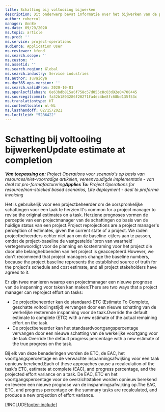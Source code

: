 ```yaml
---
title: Schatting bij voltooiing bijwerken
description: Dit onderwerp bevat informatie over het bijwerken van de prognose van inspanning voor project.
author: ruhercul
manager: AnnBe
ms.date: 09/20/2020
ms.topic: article
ms.prod: ''
ms.service: project-operations
audience: Application User
ms.reviewer: kfend
ms.search.scope: ''
ms.custom: ''
ms.assetid: ''
ms.search.region: Global
ms.search.industry: Service industries
ms.author: suvaidya
ms.dyn365.ops.version: ''
ms.search.validFrom: 2020-10-01
ms.openlocfilehash: 0e63bdb815a6f758c57d055c8c03d92e04700445
ms.sourcegitcommit: fa32b1893286f20271fa4ec4be8fc68bd135f53c
ms.translationtype: HT
ms.contentlocale: nl-NL
ms.lasthandoff: 02/15/2021
ms.locfileid: "5286422"
---
```

# <a name="update-estimate-at-completion"></a><span data-ttu-id="4ed6e-103">Schatting bij voltooiing bijwerken</span><span class="sxs-lookup"><span data-stu-id="4ed6e-103">Update estimate at completion</span></span>

<span data-ttu-id="4ed6e-104">_**Van toepassing op:** Project Operations voor scenario's op basis van resources/niet-voorradige artikelen, vereenvoudigde implementatie - van deal tot pro-formafacturering_</span><span class="sxs-lookup"><span data-stu-id="4ed6e-104">_**Applies To:** Project Operations for resource/non-stocked based scenarios, Lite deployment - deal to proforma invoicing_</span></span>

<span data-ttu-id="4ed6e-105">Het is gebruikelijk voor een projectbeheerder om de oorspronkelijke schattingen voor een taak te herzien.</span><span class="sxs-lookup"><span data-stu-id="4ed6e-105">It's common for a project manager to revise the original estimates on a task.</span></span> <span data-ttu-id="4ed6e-106">Herziene prognoses vormen de perceptie van een projectmanager van de schattingen op basis van de huidige status van een project.</span><span class="sxs-lookup"><span data-stu-id="4ed6e-106">Project reprojections are a project manager's perception of estimates, given the current state of a project.</span></span> <span data-ttu-id="4ed6e-107">We raden projectbeheerders echter niet aan om de baseline-cijfers aan te passen, omdat de project-baseline de vastgestelde 'bron van waarheid' vertegenwoordigt voor de planning en kostenraming voor het project die door alle belanghebbenden van het project is geaccepteerd.</span><span class="sxs-lookup"><span data-stu-id="4ed6e-107">However, we don't recommend that project managers change the baseline numbers, because the project baseline represents the established source of truth for the project's schedule and cost estimate, and all project stakeholders have agreed to it.</span></span>

<span data-ttu-id="4ed6e-108">Er zijn twee manieren waarop een projectmanager een nieuwe prognose van de inspanning voor taken kan maken:</span><span class="sxs-lookup"><span data-stu-id="4ed6e-108">There are two ways that a project manager can reproject effort on tasks:</span></span>

- <span data-ttu-id="4ed6e-109">De projectbeheerder kan de standaard-ETC (Estimate To Complete, geschatte voltooiingstijd) vervangen door een nieuwe schatting van de werkelijke resterende inspanning voor de taak.</span><span class="sxs-lookup"><span data-stu-id="4ed6e-109">Override the default estimate to complete (ETC) with a new estimate of the actual remaining effort on the task.</span></span> 
- <span data-ttu-id="4ed6e-110">De projectbeheerder kan het standaardvoortgangspercentage vervangen door een nieuwe schatting van de werkelijke voortgang voor de taak.</span><span class="sxs-lookup"><span data-stu-id="4ed6e-110">Override the default progress percentage with a new estimate of the true progress on the task.</span></span>

<span data-ttu-id="4ed6e-111">Bij elk van deze benaderingen worden de ETC, de EAC, het voortgangspercentage en de verwachte inspanningsafwijking voor een taak opnieuw berekend.</span><span class="sxs-lookup"><span data-stu-id="4ed6e-111">Each of these approaches cause a recalculation of the task's ETC, estimate at complete (EAC), and progress percentage, and the projected effort variance on a task.</span></span> <span data-ttu-id="4ed6e-112">De EAC, ETC en het voortgangspercentage voor de overzichtstaken worden opnieuw berekend en leveren een nieuwe prognose van de inspanningsafwijking op.</span><span class="sxs-lookup"><span data-stu-id="4ed6e-112">The EAC, ETC, and progress percentage on the summary tasks are recalculated, and produce a new projection of effort variance.</span></span>


[!INCLUDE[footer-include](../includes/footer-banner.md)]